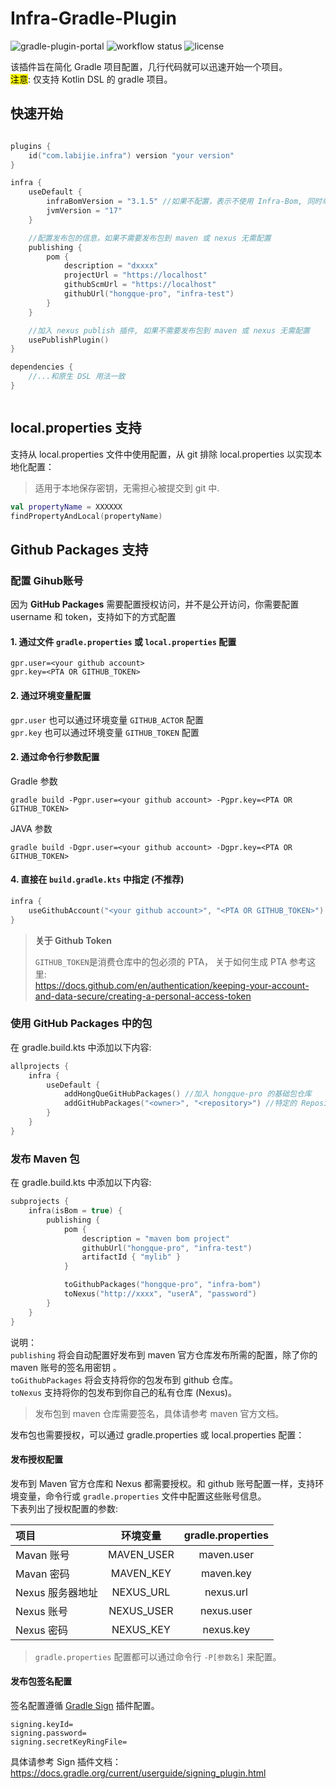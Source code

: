 # Infra-Gradle-Plugin

![gradle-plugin-portal](https://img.shields.io/gradle-plugin-portal/v/com.labijie.infra?logo=gradle)
![workflow status](https://img.shields.io/github/workflow/status/hongque-pro/infra-gradle-plugin/Gradle%20Build%20And%20Release/main?logo=github)
![license](https://img.shields.io/github/license/hongque-pro/infra-orm?style=flat-square)

该插件旨在简化 Gradle 项目配置，几行代码就可以迅速开始一个项目。   
<mark>注意</mark>: 仅支持 Kotlin DSL 的 gradle 项目。

## 快速开始

```kotlin

plugins {
    id("com.labijie.infra") version "your version"
}

infra {
    useDefault {
        infraBomVersion = "3.1.5" //如果不配置，表示不使用 Infra-Bom, 同时单元测试的依赖也不会被配置
        jvmVersion = "17"
    }

    //配置发布包的信息，如果不需要发布包到 maven 或 nexus 无需配置
    publishing {
        pom {
            description = "dxxxx"
            projectUrl = "https://localhost"
            githubScmUrl = "https://localhost"
            githubUrl("hongque-pro", "infra-test")
        }
    }

    //加入 nexus publish 插件, 如果不需要发布包到 maven 或 nexus 无需配置
    usePublishPlugin()
}

dependencies {
    //...和原生 DSL 用法一致
}



```

## local.properties 支持

支持从 local.properties 文件中使用配置，从 git 排除 local.properties 以实现本地化配置：
>适用于本地保存密钥，无需担心被提交到 git 中.

```kotlin
val propertyName = XXXXXX
findPropertyAndLocal(propertyName)
```

## Github Packages 支持

### 配置 Gihub账号
因为 **GitHub Packages** 需要配置授权访问，并不是公开访问，你需要配置 username 和 token，支持如下的方式配置

#### 1. 通过文件 `gradle.properties` 或 `local.properties` 配置
```properties
gpr.user=<your github account>
gpr.key=<PTA OR GITHUB_TOKEN>
```

#### 2. 通过环境变量配置
`gpr.user` 也可以通过环境变量 `GITHUB_ACTOR` 配置   
`gpr.key` 也可以通过环境变量 `GITHUB_TOKEN` 配置

#### 2. 通过命令行参数配置
Gradle 参数 
```shell
gradle build -Pgpr.user=<your github account> -Pgpr.key=<PTA OR GITHUB_TOKEN>
```   

JAVA 参数
```shell
gradle build -Dgpr.user=<your github account> -Dgpr.key=<PTA OR GITHUB_TOKEN>
```

#### 4. 直接在 `build.gradle.kts` 中指定 (不推荐)

```kotlin
infra {
    useGithubAccount("<your github account>", "<PTA OR GITHUB_TOKEN>")
}
```


> **关于 Github Token**   
> 
> `GITHUB_TOKEN`是消费仓库中的包必须的 PTA， 关于如何生成 PTA 参考这里:   
> https://docs.github.com/en/authentication/keeping-your-account-and-data-secure/creating-a-personal-access-token

### 使用 GitHub Packages 中的包

在 gradle.build.kts 中添加以下内容:
```kotlin
allprojects {
    infra {
        useDefault {
            addHongQueGitHubPackages() //加入 hongque-pro 的基础包仓库
            addGitHubPackages("<owner>", "<repository>") //特定的 Repository 仓库
        }
    }
}
```



### 发布 Maven 包
在 gradle.build.kts 中添加以下内容:   

```kotlin
subprojects {
    infra(isBom = true) {
        publishing {
            pom {
                description = "maven bom project"
                githubUrl("hongque-pro", "infra-test")
                artifactId { "mylib" }
            }

            toGithubPackages("hongque-pro", "infra-bom")
            toNexus("http://xxxx", "userA", "password")
        }
    }
}
```
说明：   
`publishing` 将会自动配置好发布到 maven 官方仓库发布所需的配置，除了你的 maven 账号的签名用密钥 。    
`toGithubPackages` 将会支持将你的包发布到 github 仓库。   
`toNexus` 支持将你的包发布到你自己的私有仓库 (Nexus)。   
> 发布包到 maven 仓库需要签名，具体请参考 maven 官方文档。

发布包也需要授权，可以通过 gradle.properties 或 local.properties 配置：

#### 发布授权配置

发布到 Maven 官方仓库和 Nexus 都需要授权。和 github 账号配置一样，支持环境变量，命令行或 `gradle.properties` 文件中配置这些账号信息。   
下表列出了授权配置的参数:   

| 项目          |    环境变量    | gradle.properties |
|:------------|:----------:|:-----------------:|
| Mavan 账号    | MAVEN_USER |    maven.user     |
| Mavan 密码    | MAVEN_KEY  |     maven.key     |
| Nexus 服务器地址 | NEXUS_URL  |     nexus.url     |
| Nexus 账号    | NEXUS_USER |    nexus.user     |
| Nexus 密码    | NEXUS_KEY  |     nexus.key     |

> `gradle.properties` 配置都可以通过命令行 `-P[参数名]` 来配置。

#### 发布包签名配置

签名配置遵循 [Gradle Sign](https://docs.gradle.org/current/userguide/signing_plugin.html) 插件配置。

```properties
signing.keyId=
signing.password=
signing.secretKeyRingFile=
```
具体请参考 Sign 插件文档：   
https://docs.gradle.org/current/userguide/signing_plugin.html